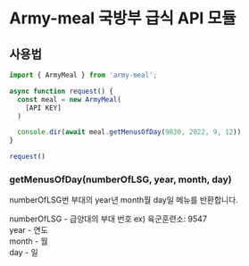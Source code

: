 # Army-meal 국방부 급식 API 모듈

## 사용법

```typescript
import { ArmyMeal } from 'army-meal';

async function request() {
  const meal = new ArmyMeal(
    [API KEY]
  )

  console.dir(await meal.getMenusOfDay(9030, 2022, 9, 12))
}

request()
```

### getMenusOfDay(numberOfLSG, year, month, day)

numberOfLSG번 부대의 year년 month월 day일 메뉴를 반환합니다.

numberOfLSG - 급양대의 부대 번호 ex) 육군훈련소: 9547 <br>
year - 연도 <br>
month - 월 <br>
day - 일 <br>
